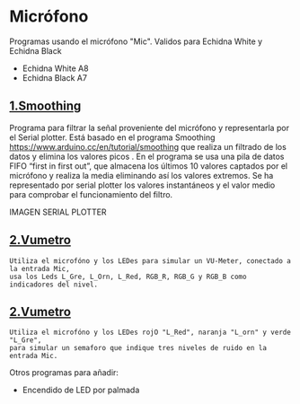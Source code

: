 # Micrófono
Programas usando el micrófono "Mic". Validos para Echidna White y Echidna Black
- Echidna White A8
- Echidna Black A7

## [1.Smoothing](https://github.com/EchidnaShield/Recursos/blob/master/Didactica/Actividades_IDE_Arduino/Microfono/SmoothingMicrophone/SmoothingMicrophone.ino)
Programa para filtrar la señal proveniente del micrófono y representarla por el Serial plotter. Está basado en el programa Smoothing https://www.arduino.cc/en/tutorial/smoothing que realiza un filtrado de los datos y elimina los valores picos . En el programa se usa una pila de datos FIFO “first in first out”, que almacena los últimos 10 valores captados por el micrófono y realiza la media eliminando así los valores extremos. Se ha representado por serial plotter los valores instantáneos y el valor medio para comprobar el funcionamiento del filtro.

IMAGEN SERIAL PLOTTER

## [2.Vumetro](https://github.com/EchidnaShield/Recursos/tree/master/Didactica/Actividades_IDE_Arduino/Microfono/Vumetro_W)
    Utiliza el microfóno y los LEDes para simular un VU-Meter, conectado a la entrada Mic, 
    usa los Leds L_Gre, L_Orn, L_Red, RGB_R, RGB_G y RGB_B como indicadores del nivel.

## [2.Vumetro](https://github.com/EchidnaShield/Recursos/tree/master/Didactica/Actividades_IDE_Arduino/Microfono/Vu_semaf_W)
    Utiliza el microfóno y los LEDes rojO "L_Red", naranja "L_orn" y verde "L_Gre", 
    para simular un semaforo que indique tres niveles de ruido en la entrada Mic.





Otros programas para añadir:

- Encendido de LED por palmada
